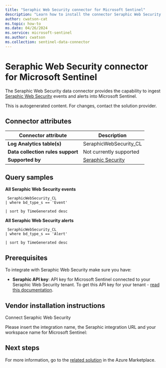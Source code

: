 ```yaml
---
title: "Seraphic Web Security connector for Microsoft Sentinel"
description: "Learn how to install the connector Seraphic Web Security to connect your data source to Microsoft Sentinel."
author: cwatson-cat
ms.topic: how-to
ms.date: 04/26/2024
ms.service: microsoft-sentinel
ms.author: cwatson
ms.collection: sentinel-data-connector
---
```


# Seraphic Web Security connector for Microsoft Sentinel

The Seraphic Web Security data connector provides the capability to ingest [Seraphic Web Security](https://seraphicsecurity.com/) events and alerts into Microsoft Sentinel.

This is autogenerated content. For changes, contact the solution provider.

## Connector attributes

| Connector attribute | Description |
| --- | --- |
| **Log Analytics table(s)** | SeraphicWebSecurity_CL |
| **Data collection rules support** | Not currently supported |
| **Supported by** | [Seraphic Security](https://seraphicsecurity.com) |

## Query samples

**All Seraphic Web Security events**

   ```kusto
    SeraphicWebSecurity_CL
   | where bd_type_s == 'Event'

   | sort by TimeGenerated desc
   ```

**All Seraphic Web Security alerts**

   ```kusto
    SeraphicWebSecurity_CL
   | where bd_type_s == 'Alert'

   | sort by TimeGenerated desc
   ```



## Prerequisites

To integrate with Seraphic Web Security make sure you have: 

- **Seraphic API key**: API key for Microsoft Sentinel connected to your Seraphic Web Security tenant. To get this API key for your tenant - [read this documentation](https://constellation.seraphicsecurity.com/integrations/microsoft_sentinel/Guidance/MicrosoftSentinel-IntegrationGuide-230822.pdf).


## Vendor installation instructions

Connect Seraphic Web Security

Please insert the integration name, the Seraphic integration URL and your workspace name for Microsoft Sentinel:




## Next steps

For more information, go to the [related solution](https://azuremarketplace.microsoft.com/en-us/marketplace/apps/seraphicalgorithmsltd1616061090462.seraphic-security-sentinel?tab=Overview) in the Azure Marketplace.
